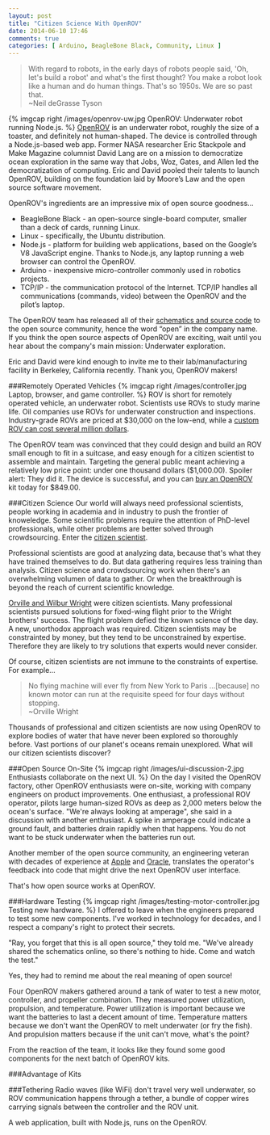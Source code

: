 ```yaml
---
layout: post
title: "Citizen Science With OpenROV"
date: 2014-06-10 17:46
comments: true
categories: [ Arduino, BeagleBone Black, Community, Linux ]
---
```

>With regard to robots, in the early days of robots people said, 'Oh, let's build a robot' and what's the first thought? You make a robot look like a human and do human things. That's so 1950s. We are so past that. 
><br/>~Neil deGrasse Tyson

{% imgcap right /images/openrov-uw.jpg OpenROV: Underwater robot running Node.js. %}
[OpenROV](http://openrov.com) is an underwater robot, roughly the size of a toaster, and definitely not human-shaped. The device is controlled through a Node.js-based web app. Former NASA researcher Eric Stackpole and Make Magazine columnist David Lang are on a mission to democratize ocean exploration in the same way that Jobs, Woz, Gates, and Allen led the democratization of  computing. Eric and David pooled their talents to launch OpenROV, building on the foundation laid by Moore’s Law and the open source software movement. 

OpenROV's ingredients are an impressive mix of open source goodness...

* BeagleBone Black - an open-source single-board computer, smaller than a deck of cards, running Linux.
* Linux - specifically, the Ubuntu distribution.
* Node.js - platform for building web applications, based on the Google’s V8 JavaScript engine. Thanks to Node.js, any laptop running a web browser can control the OpenROV.
* Arduino - inexpensive micro-controller commonly used in robotics projects.
* TCP/IP - the communication protocol of the Internet. TCP/IP handles all communications (commands, video) between the OpenROV and the pilot’s laptop. 

The OpenROV team has released all of their [schematics and source code](https://github.com/openrov) to the open source community, hence the word “open” in the company name. If you think the open source aspects of OpenROV are exciting, wait until you hear about the company's main mission: Underwater exploration.
<!--more-->
Eric and David were kind enough to invite me to their lab/manufacturing facility in Berkeley, California recently. Thank you, OpenROV makers!

###Remotely Operated Vehicles 
{% imgcap right /images/controller.jpg Laptop, browser, and game controller. %}
ROV is short for remotely operated vehicle, an underwater robot. Scientists use ROVs to study marine life. Oil companies use ROVs for underwater construction and inspections. Industry-grade ROVs are priced at $30,000 on the low-end, while a [custom ROV can cost several million dollars](http://www.mbari.org/twenty/Tiburon.htm). 

The OpenROV team was convinced that they could design and build an ROV small enough to fit in a suitcase, and easy enough for a citizen scientist to assemble and maintain. Targeting the general public meant achieving a relatively low price point: under one thousand dollars ($1,000.00). Spoiler alert: They did it. The device is successful, and you can [buy an OpenROV](http://store.openrov.com/) kit today for $849.00.

###Citizen Science
Our world will always need professional scientists, people working in academia and in industry to push the frontier of knoweledge. Some scientific problems require the attention of PhD-level professionals, while other problems are better solved through crowdsourcing. Enter the [citizen scientist](http://en.wikipedia.org/wiki/Citizen_science).

Professional scientists are good at analyzing data, because that's what they have trained themselves to do. But data gathering requires less training than analysis. Citizen science and crowdsourcing work when there's an overwhelming volumen of data to gather. Or when the breakthrough is beyond the reach of current scientific knowledge.

[Orville and Wilbur Wright](http://en.wikipedia.org/wiki/Wright_brothers) were citizen scientists. Many professional scientists pursued solutions for fixed-wing flight prior to the Wright brothers' success. The flight problem defied the known science of the day. A new, unorthodox approach was required. Citizen scientists may be constrainted by money, but they tend to be unconstrained by expertise. Therefore they are likely to try solutions that experts would never consider.

Of course, citizen scientists are not immune to the constraints of expertise. For example...

>No flying machine will ever fly from New York to Paris ...[because] no known motor can run at the requisite speed for four days without stopping.
><br/>~Orville Wright

Thousands of professional and citizen scientists are now using OpenROV to explore bodies of water that have never been explored so thoroughly before. Vast portions of our planet's oceans remain unexplored. What will our citizen scientists discover?

###Open Source On-Site
{% imgcap right /images/ui-discussion-2.jpg Enthusiasts collaborate on the next UI. %}
On the day I visited the OpenROV factory, other OpenROV enthusiasts were on-site, working with company engineers on product improvements. One enthusiast, a professional ROV operator, pilots large human-sized ROVs as deep as 2,000 meters below the ocean's surface. "We're always looking at amperage", she said in a discussion with another enthusiast. A spike in amperage could indicate a ground fault, and batteries drain rapidly when that happens. You do not want to be stuck underwater when the batteries run out. 

Another member of the open source community, an engineering veteran with decades of experience at [Apple](http://apple.com) and [Oracle](http://oracle.com), translates the operator's feedback into code that might drive the next OpenROV user interface. 

That's how open source works at OpenROV. 

###Hardware Testing
{% imgcap right /images/testing-motor-controller.jpg Testing new hardware. %}
I offered to leave when the engineers prepared to test some new components. I've worked in technology for decades, and I respect a company's right to protect their secrets.

"Ray, you forget that this is all open source," they told me. "We've already shared the schematics online, so there's nothing to hide. Come and watch the test." 

Yes, they had to remind me about the real meaning of open source!

Four OpenROV makers gathered around a tank of water to test a new motor, controller, and propeller combination. They measured power utilization, propulsion, and temperature. Power utilization is important because we want the batteries to last a decent amount of time. Temperature matters because we don't want the OpenROV to melt underwater (or fry the fish). And propulsion matters because if the unit can't move, what's the point?

From the reaction of the team, it looks like they found some good components for the next batch of OpenROV kits.

###Advantage of Kits







###Tethering
Radio waves (like WiFi) don't travel very well underwater, so ROV communication happens through a tether, a bundle of copper wires carrying signals between the controller and the ROV unit.

A web application, built with Node.js, runs on the OpenROV. 
